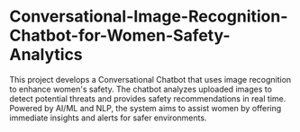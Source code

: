 # Conversational-Image-Recognition-Chatbot-for-Women-Safety-Analytics
This project develops a Conversational Chatbot that uses image recognition to enhance women's safety. The chatbot analyzes uploaded images to detect potential threats and provides safety recommendations in real time. Powered by AI/ML and NLP, the system aims to assist women by offering immediate insights and alerts for safer environments.

